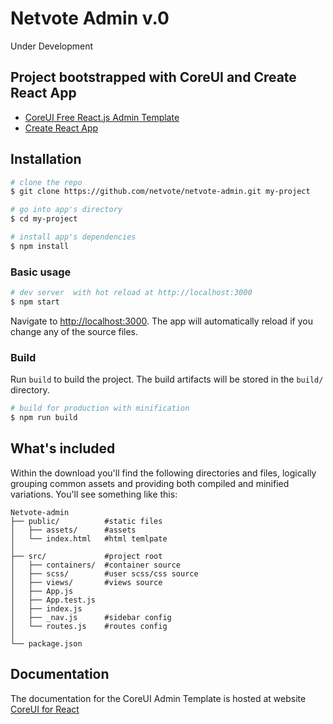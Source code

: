 
# Netvote Admin v.0
Under Development

## Project bootstrapped with CoreUI and Create React App

* [CoreUI Free React.js Admin Template](https://github.com/coreui/coreui-free-react-admin-template)
* [Create React App](https://github.com/facebook/create-react-app)


## Installation

``` bash
# clone the repo
$ git clone https://github.com/netvote/netvote-admin.git my-project

# go into app's directory
$ cd my-project

# install app's dependencies
$ npm install
```


### Basic usage

``` bash
# dev server  with hot reload at http://localhost:3000
$ npm start
```

Navigate to [http://localhost:3000](http://localhost:3000). The app will automatically reload if you change any of the source files.

### Build

Run `build` to build the project. The build artifacts will be stored in the `build/` directory.

```bash
# build for production with minification
$ npm run build
```

## What's included

Within the download you'll find the following directories and files, logically grouping common assets and providing both compiled and minified variations. You'll see something like this:

```
Netvote-admin
├── public/          #static files
│   ├── assets/      #assets
│   └── index.html   #html temlpate
│
├── src/             #project root
│   ├── containers/  #container source
│   ├── scss/        #user scss/css source
│   ├── views/       #views source
│   ├── App.js
│   ├── App.test.js
│   ├── index.js
│   ├── _nav.js      #sidebar config
│   └── routes.js    #routes config
│
└── package.json
```

## Documentation

The documentation for the CoreUI Admin Template is hosted at website [CoreUI for React](https://coreui.io/react/)
